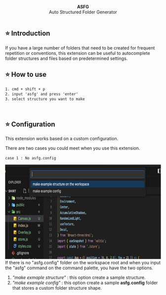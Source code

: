 <div align="center"><strong>ASFG</strong></div>
<div align="center">Auto Structured Folder Generator</div>
<br />

## ⭐ Introduction

If you have a large number of folders that need to be created for frequent repetition or conventions, this extension can be useful to autocomplete folder structures and files based on predetermined settings.

## ⭐ How to use

```
1. cmd + shift + p
2. input 'asfg' and press 'enter'
3. select structure you want to make
```

<br/>

## ⭐ Configuration

This extension works based on a custom configuration.

There are two cases you could meet when you use this extension.

`case 1 : No asfg.config`
<br>

<img src="https://raw.githubusercontent.com/chltjdrhd777/image-hosting/main/asfg%20no%20config.png" width="703px" height="305px"/>

<br>
If there is no "asfg.config" folder on the workspace root and when you input the "asfg" command on the command palette, you have the two options.

<br/>

1. _"make exmaple structure"_ : this option create a sample structure.
2. _"make example config"_ : this option create a sample **asfg.config** folder that stores a custom folder structure shape.
